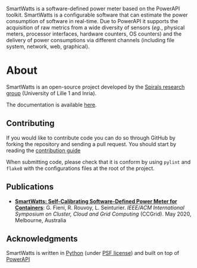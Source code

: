 SmartWatts is a software-defined power meter based on the PowerAPI toolkit.
SmartWatts is a configurable software that can estimate the power consumption of
software in real-time. Due to PowerAPI it supports the acquisition of raw
metrics from a wide diversity of sensors (_eg._, physical meters, processor
interfaces, hardware counters, OS counters) and the delivery of power
consumptions via different channels (including file system, network, web,
graphical).

# About

SmartWatts is an open-source project developed by the [Spirals research
group](https://team.inria.fr/spirals) (University of Lille 1 and Inria).

The documentation is available [here](http://powerapi.org).

## Contributing

If you would like to contribute code you can do so through GitHub by forking the
repository and sending a pull request.
You should start by reading the [contribution guide](https://github.com/powerapi-ng/smartwatts-formula/blob/master/contributing.md)

When submitting code, please check that it is conform by using `pylint` and
`flake8` with the configurations files at the root of the project.

## Publications

- **[SmartWatts: Self-Calibrating Software-Defined Power Meter for Containers](https://hal.inria.fr/hal-02470128)**: G. Fieni, R. Rouvoy, L. Seinturier. _IEEE/ACM International Symposium on Cluster, Cloud and Grid Computing_ (CCGrid). May 2020, Melbourne, Australia

## Acknowledgments

SmartWatts is written in [Python](https://www.python.org/) (under [PSF
license](https://docs.python.org/3/license.html)) and built on top of
[PowerAPI](https://github.com/powerapi-ng/powerapi)
